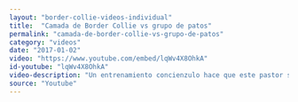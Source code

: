 ```yaml
---
layout: "border-collie-videos-individual"
title:  "Camada de Border Collie vs grupo de patos"
permalink: "camada-de-border-collie-vs-grupo-de-patos"
category: "videos"
date: "2017-01-02"
video: "https://www.youtube.com/embed/lqWv4X8OhkA"
id-youtube: "lqWv4X8OhkA"
video-description: "Un entrenamiento concienzulo hace que este pastor sea capaz de pastorear un grupo de patos con sus Border Collie"
source: "Youtube"
---
```

